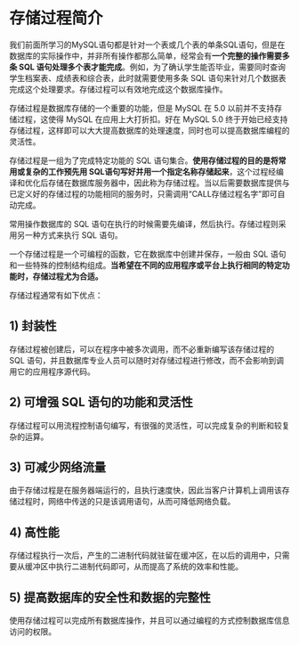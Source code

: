 # 存储过程简介

我们前面所学习的MySQL语句都是针对一个表或几个表的单条SQL语句，但是在数据库的实际操作中，并非所有操作都那么简单，经常会有**一个完整的操作需要多条 SQL 语句处理多个表才能完成**。例如，为了确认学生能否毕业，需要同时查询学生档案表、成绩表和综合表，此时就需要使用多条 SQL 语句来针对几个数据表完成这个处理要求。存储过程可以有效地完成这个数据库操作。

存储过程是数据库存储的一个重要的功能，但是 MySQL 在 5.0 以前并不支持存储过程，这使得 MySQL 在应用上大打折扣。好在 MySQL 5.0 终于开始已经支持存储过程，这样即可以大大提高数据库的处理速度，同时也可以提高数据库编程的灵活性。

存储过程是一组为了完成特定功能的 SQL 语句集合。**使用存储过程的目的是将常用或复杂的工作预先用 SQL语句写好并用一个指定名称存储起来**，这个过程经编译和优化后存储在数据库服务器中，因此称为存储过程。当以后需要数据库提供与已定义好的存储过程的功能相同的服务时，只需调用“CALL存储过程名字”即可自动完成。

常用操作数据库的 SQL 语句在执行的时候需要先编译，然后执行。存储过程则采用另一种方式来执行 SQL 语句。

一个存储过程是一个可编程的函数，它在数据库中创建并保存，一般由 SQL 语句和一些特殊的控制结构组成。**当希望在不同的应用程序或平台上执行相同的特定功能时，存储过程尤为合适。**

 存储过程通常有如下优点：

##  1\) 封装性

存储过程被创建后，可以在程序中被多次调用，而不必重新编写该存储过程的 SQL 语句，并且数据库专业人员可以随时对存储过程进行修改，而不会影响到调用它的应用程序源代码。

##  2\) 可增强 SQL 语句的功能和灵活性

存储过程可以用流程控制语句编写，有很强的灵活性，可以完成复杂的判断和较复杂的运算。

##  3\) 可减少网络流量

由于存储过程是在服务器端运行的，且执行速度快，因此当客户计算机上调用该存储过程时，网络中传送的只是该调用语句，从而可降低网络负载。

##  4\) 高性能

存储过程执行一次后，产生的二进制代码就驻留在缓冲区，在以后的调用中，只需要从缓冲区中执行二进制代码即可，从而提高了系统的效率和性能。

##  5\) 提高数据库的安全性和数据的完整性

使用存储过程可以完成所有数据库操作，并且可以通过编程的方式控制数据库信息访问的权限。  


